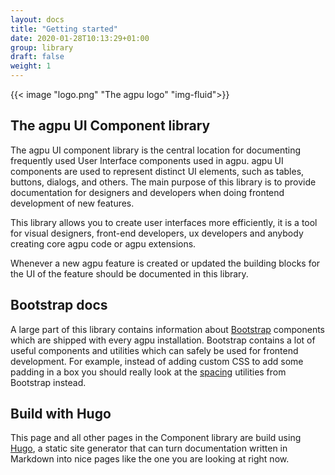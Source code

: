 ```yaml
---
layout: docs
title: "Getting started"
date: 2020-01-28T10:13:29+01:00
group: library
draft: false
weight: 1
---
```

<style>
  .bd-title {
    display: none;
  }
</style>
<div class="d-flex">
  <div class="w-50 ms-auto me-auto">
{{< image "logo.png" "The agpu logo" "img-fluid">}}
</div>
</div>

## The agpu UI Component library

The agpu UI component library is the central location for documenting frequently used User Interface components used in agpu. agpu UI components are used to represent distinct UI elements, such as tables, buttons, dialogs, and others.
The main purpose of this library is to provide documentation for designers and developers when doing frontend development of new features.

This library allows you to create user interfaces more efficiently, it is a tool for visual designers, front-end developers, ux developers and anybody creating core agpu code or agpu extensions.

Whenever a new agpu feature is created or updated the building blocks for the UI of the feature should be documented in this library.

## Bootstrap docs

A large part of this library contains information about [Bootstrap](http://getbootstrap.com) components which are shipped with every agpu installation. Bootstrap contains a lot of useful components and utilities which can safely be used for frontend development. For example, instead of adding custom CSS to add some padding in a box you should really look at the [spacing](/agpu-3.9/utilities/spacing) utilities from Bootstrap instead.

## Build with Hugo

This page and all other pages in the Component library are build using [Hugo](http://gohugo.io), a static site generator that can turn documentation written in Markdown into nice pages like the one you are looking at right now.
